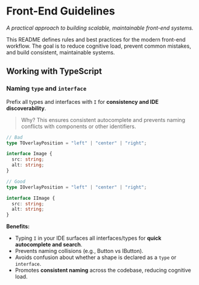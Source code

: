 # Front-End Guidelines

_A practical approach to building scalable, maintainable front-end systems._

This README defines rules and best practices for the modern front-end workflow. The goal is to reduce cognitive load, prevent common mistakes, and build consistent, maintainable systems.

## Working with TypeScript

### Naming `type` and `interface`

Prefix all types and interfaces with `I` for **consistency and IDE discoverability**.

> Why? This ensures consistent autocomplete and prevents naming conflicts with components or other identifiers.

```ts
// Bad
type TOverlayPosition = "left" | "center" | "right";

interface Image {
  src: string;
  alt: string;
}

// Good
type IOverlayPosition = "left" | "center" | "right";

interface IImage {
  src: string;
  alt: string;
}
```

**Benefits:**

- Typing `I` in your IDE surfaces all interfaces/types for **quick autocomplete and search**.
- Prevents naming collisions (e.g., Button vs IButton).
- Avoids confusion about whether a shape is declared as a `type` or `interface`.
- Promotes **consistent naming** across the codebase, reducing cognitive load.

<!-- ## Working with CSS & TailwindCSS

Follow a spacing bottom approach for a flow

## Accessability

## How to name things

Naming is hard. -->
